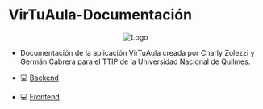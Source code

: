 # VirTuAula-Documentación
<p align="center">
   <img src="https://cdn.discordapp.com/attachments/828784442293485578/886246124103532584/unknown.png" alt="Logo"/>
</p>

* Documentación de la aplicación VirTuAula creada por Charly Zolezzi y Germán Cabrera para el TTIP de la Universidad Nacional de Quilmes.

* :computer: [Backend](https://github.com/zolezzi/VirTuAula)
* :computer: [Frontend](https://github.com/zolezzi/VirTuAula-ui)
